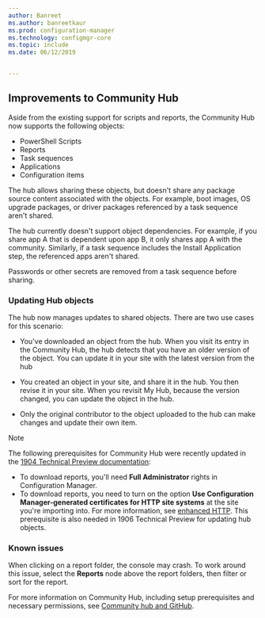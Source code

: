 ```yaml
---
author: Banreet
ms.author: banreetkaur
ms.prod: configuration-manager
ms.technology: configmgr-core
ms.topic: include
ms.date: 06/12/2019


---
```


## <a name="bkmk_hub"></a> Improvements to Community Hub

<!--4224401 & 3555935-->

Aside from the existing support for scripts and reports, the Community Hub now supports the following objects:  

- PowerShell Scripts
- Reports
- Task sequences
- Applications
- Configuration items  

The hub allows sharing these objects, but doesn't share any package source content associated with the objects. For example, boot images, OS upgrade packages, or driver packages referenced by a task sequence aren't shared.

The hub currently doesn't support object dependencies. For example, if you share app A that is dependent upon app B, it only shares app A with the community. Similarly, if a task sequence includes the Install Application step, the referenced apps aren't shared.

Passwords or other secrets are removed from a task sequence before sharing.

### Updating Hub objects

The hub now manages updates to shared objects. There are two use cases for this scenario:

- You've downloaded an object from the hub. When you visit its entry in the Community Hub, the hub detects that you have an older version of the object. You can update it in your site with the latest version from the hub

- You created an object in your site, and share it in the hub. You then revise it in your site. When you revisit My Hub, because the version changed, you can update the object in the hub.

- Only the original contributor to the object uploaded to the hub can make changes and update their own item.

> [!NOTE]
> The following prerequisites for Community Hub were recently updated in the [1904 Technical Preview documentation](../../technical-preview-1904.md#community-hub-and-github):
> - To download reports, you'll need **Full Administrator** rights in Configuration Manager.
> - To download reports, you need to turn on the option **Use Configuration Manager-generated certificates for HTTP site systems** at the site you're importing into. For more information, see [enhanced HTTP](../../../../plan-design/hierarchy/enhanced-http.md). This prerequisite is also needed in 1906 Technical Preview for updating hub objects.

### Known issues

When clicking on a report folder, the console may crash. To work around this issue, select the **Reports** node above the report folders, then filter or sort for the report.

For more information on Community Hub, including setup prerequisites and necessary permissions, see [Community hub and GitHub](../../technical-preview-1904.md#community-hub-and-github). 

